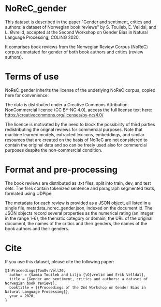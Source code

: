 # NoReC_gender

This dataset is described in the paper "Gender and sentiment, critics and authors: a dataset of Norwegian book reviews" by S. Touileb, E. Velldal, and L. Øvrelid, accepted at the Second Workshop on Gender Bias in Natural Language Processing, COLING 2020.

It comprises book reviews from the Norwegian Review Corpus (NoReC) corpus annotated for gender of both book authors and critics (review authors).

# Terms of use

NoReC_gender inherits the license of the underlying NoReC corpus, copied here for convenience:

The data is distributed under a Creative Commons Attribution-NonCommercial licence (CC BY-NC 4.0), access the full license text here: https://creativecommons.org/licenses/by-nc/4.0/

The licence is motivated by the need to block the possibility of third parties redistributing the orignal reviews for commercial purposes. Note that machine learned models, extracted lexicons, embeddings, and similar resources that are created on the basis of NoReC are not considered to contain the original data and so can be freely used also for commercial purposes despite the non-commercial condition.

# Format and pre-processing

The book reviews are distributed as .txt files, split into train, dev, and test sets. The files contain tokenized sentence and paragraph segmented texts, formated using UDPipe.   

The metadata for each review is provided as a JSON object, all listed in a single file, metadata_norec_gender.json, indexed on the document id. The JSON objects record several properties as the numerical rating (an integer in the range 1–6), the thematic category or domain, the URL of the original document, the names of the critics and their genders, the names of the book authors and their genders.

# Cite

If you use this dataset, please cite the following paper:

```
@InProceedings{TouOvrVell20,
  author = {Samia Touileb and Lilja {\O}vrelid and Erik Velldal},
  title = {Gender and sentiment, critics and authors: a dataset of Norwegian book reviews},
  booktitle = {{Proceedings of the 2nd Workshop on Gender Bias in Natural Language Processing}},
  year = 2020,
}
```
